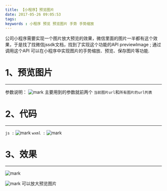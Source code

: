 ```yaml
---
title: 【小程序】预览图片
date: 2017-05-26 09:05:53
tags:
keywords : 小程序 预览 预览图片 手势 手势缩放
---
```

公司小程序需要实现一个图片放大预览的效果，微信里面的图片一半都有这个效果，于是找了找微信jssdk文档，找到了实现这个功能的API previewImage ;
通过调用这个API 可以在小程序中实现图片的手势缩放、预览、保存图片等功能.
<!--more-->
 # 1、预览图片
-------------
参数说明：
![mark](http://oopl89lfl.bkt.clouddn.com/myerlee/20170526/162419777.png?imageslim)
主要用到的参数就前两个 `当前图片url`和`所有图片的url列表`
 # 2、代码
-------------
`js :`
![mark](http://oopl89lfl.bkt.clouddn.com/myerlee/20170526/164833054.png?imageslim)
`wxml :`
![mark](http://oopl89lfl.bkt.clouddn.com/myerlee/20170526/165036521.png?imageslim)

 # 3、效果
-------------

![mark](http://oopl89lfl.bkt.clouddn.com/myerlee/20170526/165922645.png?imageslim) 

![mark](http://oopl89lfl.bkt.clouddn.com/myerlee/20170526/165959339.png?imageslim)
可以放大预览图片


